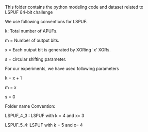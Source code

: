 

This folder contains the python modeling code and dataset related to LSPUF 64-bit challenge



We use following conventions for LSPUF.

k: Total number of APUFs.

m = Number of output bits.

x = Each output bit is generated by XORing 'x' XORs.

s = circular shifting parameter.

For our experiments, we have used following parameters

k = x + 1

m = x

s = 0

Folder name Convention:

LSPUF_4_3 : LSPUF with k = 4 and x= 3

LSPUF_5_4: LSPUF with k = 5 and x= 4

